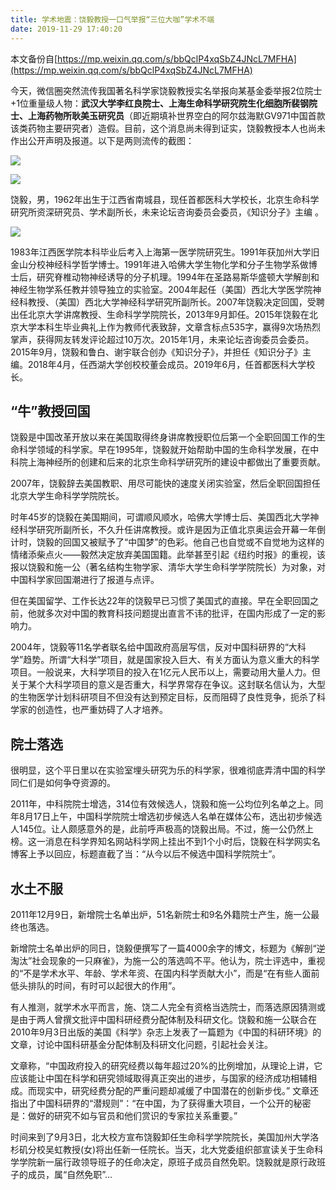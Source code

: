 ```yaml
---
title: 学术地震：饶毅教授一口气举报“三位大咖”学术不端
date: 2019-11-29 17:40:20
---
```


本文备份自[https://mp.weixin.qq.com/s/bbQclP4xqSbZ4JNcL7MFHA](https://mp.weixin.qq.com/s/bbQclP4xqSbZ4JNcL7MFHA)

今天，微信圈突然流传我国著名科学家饶毅教授实名举报向某基金委举报2位院士+1位重量级人物：**武汉大学李红良院士、上海生命科学研究院生化细胞所裴钢院士、上海药物所耿美玉研究员**（即近期填补世界空白的阿尔兹海默GV971中国首款该类药物主要研究者）造假。目前，这个消息尚未得到证实，饶毅教授本人也尚未作出公开声明及报道。以下是两则流传的截图：

![](https://imgs.codewoody.com/uploads/big/9d2c555557d6f28215922daac1a47db7.jpg)

![](https://imgs.codewoody.com/uploads/big/ffc91f3b7739a6f3ebb34c60535cfacf.jpg)

饶毅，男，1962年出生于江西省南城县，现任首都医科大学校长，北京生命科学研究所资深研究员、学术副所长，未来论坛咨询委员会委员，《知识分子》主编 。

![](https://imgs.codewoody.com/uploads/big/7f5fa0d5f776a691480e20045ee80750.jpg)

1983年江西医学院本科毕业后考入上海第一医学院研究生。1991年获加州大学旧金山分校神经科学哲学博士。1991年进入哈佛大学生物化学和分子生物学系做博士后，研究脊椎动物神经诱导的分子机理。1994年在圣路易斯华盛顿大学解剖和神经生物学系任教并领导独立的实验室。2004年起任（美国）西北大学医学院神经科教授、（美国）西北大学神经科学研究所副所长。2007年饶毅决定回国，受聘出任北京大学讲席教授、生命科学学院院长，2013年9月卸任。2015年饶毅在北京大学本科生毕业典礼上作为教师代表致辞，文章含标点535字，赢得9次场热烈掌声，获得网友转发评论超过10万次。2015年1月，未来论坛咨询委员会委员。2015年9月，饶毅和鲁白、谢宇联合创办《知识分子》，并担任《知识分子》主编。2018年4月，任西湖大学创校校董会成员。2019年6月，任首都医科大学校长。

## “牛”教授回国

饶毅是中国改革开放以来在美国取得终身讲席教授职位后第一个全职回国工作的生命科学领域的科学家。早在1995年，饶毅就开始帮助中国的生命科学发展，在中科院上海神经所的创建和后来的北京生命科学研究所的建设中都做出了重要贡献。

2007年，饶毅辞去美国教职、用尽可能快的速度关闭实验室，然后全职回国担任北京大学生命科学学院院长。

时年45岁的饶毅在美国期间，可谓顺风顺水，哈佛大学博士后、美国西北大学神经科学研究所副所长，不久升任讲席教授。或许是因为正值北京奥运会开幕一年倒计时，饶毅的回国又被赋予了“中国梦”的色彩。他自己也自觉或不自觉地为这样的情绪添柴点火——毅然决定放弃美国国籍。此举甚至引起《纽约时报》的重视，该报以饶毅和施一公（著名结构生物学家、清华大学生命科学学院院长）为对象，对中国科学家回国潮进行了报道与点评。

但在美国留学、工作长达22年的饶毅早已习惯了美国式的直接。早在全职回国之前，他就多次对中国的教育科技问题提出直言不讳的批评，在国内形成了一定的影响力。

2004年，饶毅等11名学者联名给中国政府高层写信，反对中国科研界的“大科学”趋势。所谓“大科学”项目，就是国家投入巨大、有关方面认为意义重大的科学项目。一般说来，大科学项目的投入在1亿元人民币以上，需要动用大量人力。但关于某个大科学项目的意义是否重大，科学界常存在争议。这封联名信认为，大型的生物医学计划科研项目不但没有达到预定目标，反而阻碍了良性竞争，扼杀了科学家的创造性，也严重妨碍了人才培养。

## 院士落选

很明显，这个平日里以在实验室埋头研究为乐的科学家，很难彻底弄清中国的科学同仁们是如何争夺资源的。

2011年，中科院院士增选，314位有效候选人，饶毅和施一公均位列名单之上。同年8月17日上午，中国科学院院士增选初步候选人名单在媒体公布，选出初步候选人145位。让人颇感意外的是，此前呼声极高的饶毅出局。不过，施一公仍然上榜。这一消息在科学界知名网站科学网上挂出不到1个小时后，饶毅在科学网实名博客上予以回应，标题直截了当：“从今以后不候选中国科学院院士”。

## 水土不服

2011年12月9日，新增院士名单出炉，51名新院士和9名外籍院士产生，施一公最终也落选。

新增院士名单出炉的同日，饶毅便撰写了一篇4000余字的博文，标题为《解剖“逆淘汰”社会现象的一只麻雀》，为施一公的落选鸣不平。他认为，院士评选中，重视的“不是学术水平、年龄、学术年资、在国内科学贡献大小”，而是“在有些人面前低头排队的时间，有时可以起很大的作用”。

有人推测，就学术水平而言，施、饶二人完全有资格当选院士，而落选原因猜测或是由于两人曾撰文批评中国科研经费分配体制及科研文化。饶毅和施一公联合在2010年9月3日出版的美国《科学》杂志上发表了一篇题为《中国的科研环境》的文章，讨论中国科研基金分配体制及科研文化问题，引起社会关注。

文章称，“中国政府投入的研究经费以每年超过20%的比例增加，从理论上讲，它应该能让中国在科学和研究领域取得真正突出的进步，与国家的经济成功相辅相成。而现实中，研究经费分配的严重问题却减缓了中国潜在的创新步伐。” 文章还指出了中国科研界的“潜规则”：“在中国，为了获得重大项目，一个公开的秘密是：做好的研究不如与官员和他们赏识的专家拉关系重要。”

时间来到了9月3日，北大校方宣布饶毅卸任生命科学学院院长，美国加州大学洛杉矶分校吴虹教授(女)将出任新一任院长。当天，北大党委组织部宣读关于生命科学学院新一届行政领导班子的任命决定，原班子成员自然免职。饶毅就是原行政班子的成员，属“自然免职”...